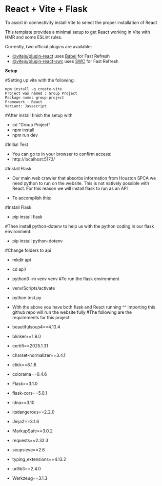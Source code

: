 # React + Vite + Flask
To assist in connectivity install Vite to select the proper installation of React

This template provides a minimal setup to get React working in Vite with HMR and some ESLint rules.

Currently, two official plugins are available:

- [@vitejs/plugin-react](https://github.com/vitejs/vite-plugin-react/blob/main/packages/plugin-react/README.md) uses [Babel](https://babeljs.io/) for Fast Refresh
- [@vitejs/plugin-react-swc](https://github.com/vitejs/vite-plugin-react-swc) uses [SWC](https://swc.rs/) for Fast Refresh

**Setup**

#Setting up vite with the following:
```
npm install -g create-vite
Project was named : Group Project
Package name: group-project
Framework : React
Variant: Javascript
```

#After install finish the setup with
- cd "Group Project"
- npm install
- npm run dev

#Initial Test
- You can go to in your browser to confirm access:
- http://localhost:5173/

#Install Flask
- Our main web crawler that absorbs information from Houston SPCA we need python to run on the website. This is not natively possible with React. For this reason we will install flask to run as an API

- To accomplish this:


#Install Flask
- pip install flask

#Then install python-dotenv to help us with the python coding in our flask environment: 
- pip install python-dotenv

#Change folders to api
- mkdir api
- cd api/
-  python3 -m venv venv #To run the flask environment
- venv/Scripts/activate
- python test.py


- With the above you have both flask and React running ^^ importing this github repo will run the website fully
#The following are the requirements for this project
- ﻿beautifulsoup4==4.13.4
- blinker==1.9.0
- certifi==2025.1.31
- charset-normalizer==3.4.1
- click==8.1.8
- colorama==0.4.6
- Flask==3.1.0
- flask-cors==5.0.1
- idna==3.10
- itsdangerous==2.2.0
- Jinja2==3.1.6
- MarkupSafe==3.0.2
- requests==2.32.3
- soupsieve==2.6
- typing_extensions==4.13.2
- urllib3==2.4.0
- Werkzeug==3.1.3




